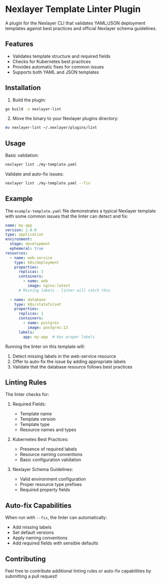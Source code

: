 # Nexlayer Template Linter Plugin

A plugin for the Nexlayer CLI that validates YAML/JSON deployment templates against best practices and official Nexlayer schema guidelines.

## Features

- Validates template structure and required fields
- Checks for Kubernetes best practices
- Provides automatic fixes for common issues
- Supports both YAML and JSON templates

## Installation

1. Build the plugin:
```bash
go build -o nexlayer-lint
```

2. Move the binary to your Nexlayer plugins directory:
```bash
mv nexlayer-lint ~/.nexlayer/plugins/lint
```

## Usage

Basic validation:
```bash
nexlayer lint ./my-template.yaml
```

Validate and auto-fix issues:
```bash
nexlayer lint ./my-template.yaml --fix
```

## Example

The `example-template.yaml` file demonstrates a typical Nexlayer template with some common issues that the linter can detect and fix:

```yaml
name: my-app
version: 1.0.0
type: application
environment:
  stage: development
  ephemeral: true
resources:
  - name: web-service
    type: k8s/deployment
    properties:
      replicas: 3
      containers:
        - name: web
          image: nginx:latest
      # Missing labels - linter will catch this
  
  - name: database
    type: k8s/statefulset
    properties:
      replicas: 1
      containers:
        - name: postgres
          image: postgres:13
      labels:
        app: my-app  # Has proper labels
```

Running the linter on this template will:
1. Detect missing labels in the web-service resource
2. Offer to auto-fix the issue by adding appropriate labels
3. Validate that the database resource follows best practices

## Linting Rules

The linter checks for:

1. Required Fields:
   - Template name
   - Template version
   - Template type
   - Resource names and types

2. Kubernetes Best Practices:
   - Presence of required labels
   - Resource naming conventions
   - Basic configuration validation

3. Nexlayer Schema Guidelines:
   - Valid environment configuration
   - Proper resource type prefixes
   - Required property fields

## Auto-fix Capabilities

When run with `--fix`, the linter can automatically:
- Add missing labels
- Set default versions
- Apply naming conventions
- Add required fields with sensible defaults

## Contributing

Feel free to contribute additional linting rules or auto-fix capabilities by submitting a pull request!
